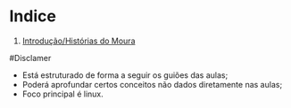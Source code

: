 # Indice

 1. [Introdução/Histórias do Moura](./Intro.md)

 #Disclamer

 * Está estruturado de forma a seguir os guiões das aulas;
 * Poderá aprofundar certos conceitos não dados diretamente nas aulas;
 * Foco principal é linux.
